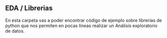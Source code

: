 ## EDA / Librerias 

En esta carpeta vas a poder encontrar código de ejemplo sobre librerías de python que nos permiten en pocas líneas realizar un Análisis exploratorio de datos. 
